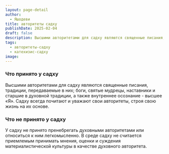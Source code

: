 ```yaml
---
layout: page-detail
author:
  - Яшодеви
title: авторитеты садху
publishDate: 2025-02-04
draft: false
description: Высшими авторитетами для садху являются священные писания, традиции, передаваемые в них; боги, святые мудрецы, наставники и старшие в духовной традиции, а также внутреннее осознание - высшее «Я». Садху всегда почитают и уважают свои авторитеты, строя свою жизнь на их основе.
tags:
  - авторитеты-садху
  - катехизис-садху
image:
---
```

### Что принято у садху
Высшими авторитетами для садху являются священные писания, традиции, передаваемые в них; боги, святые мудрецы, наставники и старшие в духовной традиции, а также внутреннее осознание - высшее «Я». Садху всегда почитают и уважают свои авторитеты, строя свою жизнь на их основе.
### Что не принято у садху
У садху не принято пренебрегать духовными авторитетами или относиться к ним легкомысленно. В среде садху не считается приемлемым принимать мнения, оценки и суждения материалистической культуры в качестве духовного авторитета.